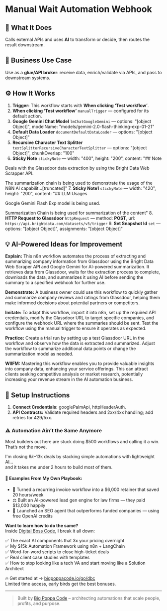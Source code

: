 # Manual Wait Automation Webhook
  ## 🚀 What It Does
  Calls external APIs and uses **AI** to transform or decide, then routes the result downstream.
  
  ## 💼 Business Use Case
  Use as a **glue/API broker**: receive data, enrich/validate via APIs, and pass to downstream systems.
  
  ## ⚙️ How It Works
  1. **Trigger:** This workflow starts with **When clicking ‘Test workflow’**.
  2. **When clicking ‘Test workflow’** `manualTrigger` — configured for its default action.
3. **Google Gemini Chat Model** `lmChatGoogleGemini` — options: "[object Object]", modelName: "models/gemini-2.0-flash-thinking-exp-01-21"
4. **Default Data Loader** `documentDefaultDataLoader` — options: "[object Object]"
5. **Recursive Character Text Splitter** `textSplitterRecursiveCharacterTextSplitter` — options: "[object Object]", chunkOverlap: "100"
6. **Sticky Note** `stickyNote` — width: "400", height: "200", content: "## Note

Deals with the Glassdoor data extraction by using the Bright Data Web Scrapper API.

The summarization chain is being used to demonstrate the usage of the N8N AI capabilit…[truncated]"
7. **Sticky Note1** `stickyNote` — width: "420", height: "200", content: "## LLM Usages

Google Gemini Flash Exp model is being used.

Summarization Chain is being used for summarization of the content"
8. **HTTP Request to Glassdoor** `httpRequest` — method: **POST**, url: `https://api.brightdata.com/datasets/v3/trigger`
9. **Set Snapshot Id** `set` — options: "[object Object]", assignments: "[object Object]"
  
  ## 💡 AI-Powered Ideas for Improvement
  **Explain:** This n8n workflow automates the process of extracting and summarizing company information from Glassdoor using the Bright Data Web Scraper API and Google Gemini for AI-powered summarization. It retrieves data from Glassdoor, waits for the extraction process to complete, downloads the data, and summarizes it using AI before sending the summary to a specified webhook for further use.

**Demonstrate:** A business owner could use this workflow to quickly gather and summarize company reviews and ratings from Glassdoor, helping them make informed decisions about potential partners or competitors.

**Imitate:** To adapt this workflow, import it into n8n, set up the required API credentials, modify the Glassdoor URL to target specific companies, and configure the webhook URL where the summaries should be sent. Test the workflow using the manual trigger to ensure it operates as expected.

**Practice:** Create a trial run by setting up a test Glassdoor URL in the workflow and observe how the data is extracted and summarized. Adjust the workflow to summarize additional data points or change the summarization model as needed.

**WIIFM:** Mastering this workflow enables you to provide valuable insights into company data, enhancing your service offerings. This can attract clients seeking competitive analysis or market research, potentially increasing your revenue stream in the AI automation business.
  
  ## 🔧 Setup Instructions
  1. **Connect Credentials:** googlePalmApi, httpHeaderAuth.
2. **API Contracts:** Validate required headers and 2xx/4xx handling; add retries for 429/5xx.
  
### ⚠️ Automation Ain’t the Same Anymore

Most builders out here are stuck doing $500 workflows and calling it a win.  
That’s not the move.  

I'm closing $6k–$13k deals by stacking simple automations with lightweight AI...  
and it takes me under 2 hours to build most of them.

#### 🧠 Examples From My Own Playbook:
- 🔁 Turned a recurring invoice workflow into a $6,000 retainer that saved 20 hours/week  
- ⚖️ Built an AI-powered lead gen engine for law firms — they paid $13,000 happily  
- 🚀 Launched an SEO agent that outperforms funded companies — using free OpenAI credits  

**Want to learn how to do the same?**  
Inside [Digital Boss Code](https://bigpoppacode.io/go/dbc), I break it all down:

✅ The exact AI components that 3x your pricing overnight  
✅ My $15k Automation Framework using n8n + LangChain  
✅ Word-for-word scripts to close high-ticket deals  
✅ Real client case studies with templates  
✅ How to stop looking like a tech VA and start moving like a Solution Architect  

🔥 Get started at → [bigpoppacode.io/go/dbc](https://bigpoppacode.io/go/dbc)  
Limited time access, early birds get the best bonuses.

---
> Built by [Big Poppa Code](https://bigpoppacode.io) – architecting automations that scale people, profits, and purpose.
  